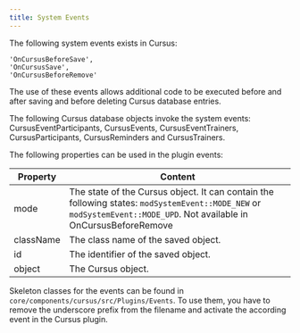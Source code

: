 ```yaml
---
title: System Events
---
```


The following system events exists in Cursus:

    'OnCursusBeforeSave',
    'OnCursusSave',
    'OnCursusBeforeRemove'

The use of these events allows additional code to be executed before and after
saving and before deleting Cursus database entries.

The following Cursus database objects invoke the system events:
CursusEventParticipants, CursusEvents, CursusEventTrainers, CursusParticipants,
CursusReminders and CursusTrainers.

The following properties can be used in the plugin events:

| Property  | Content                                                                                                                                                              |
|-----------|----------------------------------------------------------------------------------------------------------------------------------------------------------------------|
| mode      | The state of the Cursus object. It can contain the following states: `modSystemEvent::MODE_NEW` or `modSystemEvent::MODE_UPD`. Not available in OnCursusBeforeRemove |
| className | The class name of the saved object.                                                                                                                                  |
| id        | The identifier of the saved object.                                                                                                                                  |
| object    | The Cursus object.                                                                                                                                                   |

Skeleton classes for the events can be found in
`core/components/cursus/src/Plugins/Events`. To use them, you have to remove the
underscore prefix from the filename and activate the according event in the
Cursus plugin.
